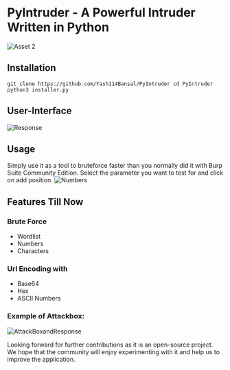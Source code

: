 # PyIntruder - A Powerful Intruder Written in Python
![Asset 2](https://user-images.githubusercontent.com/52795867/141934444-230c8d6e-aee6-4471-883a-2165642e0bbf.png)

## Installation
`git clone https://github.com/Yash114Bansal/PyIntruder
cd PyIntruder
python3 installer.py`

## User-Interface
![Response](https://user-images.githubusercontent.com/52795867/141939748-798b33fc-e812-4ded-937b-a8aad3e1fdd0.png)

## Usage
Simply use it as a tool to bruteforce faster than you normally did it with Burp Suite Community Edition.
Select the parameter you want to test for and click on add position.
![Numbers](https://user-images.githubusercontent.com/52795867/141938981-c4336845-9d38-4045-838d-995a49861374.png)


## Features Till Now
### Brute Force
- Wordlist
- Numbers
- Characters 

### Url Encoding with
- Base64
- Hex
- ASCII Numbers

### Example of Attackbox:
![AttackBoxandResponse](https://user-images.githubusercontent.com/52795867/141939005-875fa1e7-0e5c-4dd8-87af-4b1490f2036a.png)


Looking forward for further contributions as it is an open-source project. We hope that the community will enjoy experimenting with it and help us to improve the application.

